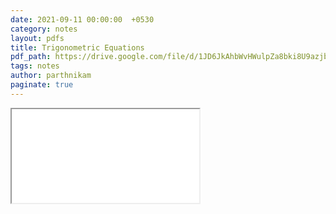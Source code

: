 ```yaml
---
date: 2021-09-11 00:00:00  +0530
category: notes
layout: pdfs
title: Trigonometric Equations
pdf_path: https://drive.google.com/file/d/1JD6JkAhbWvHWulpZa8bki8U9azjbNyst/preview?usp=sharing
tags: notes
author: parthnikam
paginate: true
---
```


<iframe class="embed-pdf" src="{{ page.pdf_path }}#toolbar=0" seamless="seamless" scrolling="no" style="overflow:hidden"></iframe>
